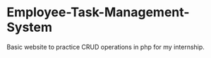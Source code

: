 # Employee-Task-Management-System
Basic website to practice CRUD operations in php for my internship.
